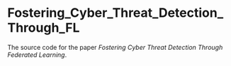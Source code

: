 # Fostering_Cyber_Threat_Detection_Through_FL

The source code for the paper *Fostering Cyber Threat Detection Through Federated Learning*.
